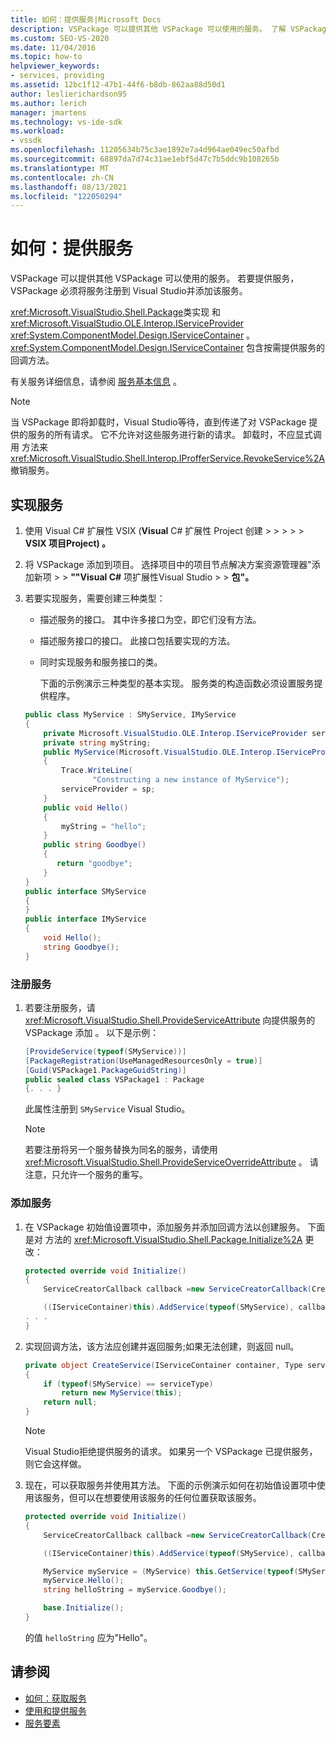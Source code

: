```yaml
---
title: 如何：提供服务|Microsoft Docs
description: VSPackage 可以提供其他 VSPackage 可以使用的服务。 了解 VSPackage 如何将服务注册到 Visual Studio并添加该服务。
ms.custom: SEO-VS-2020
ms.date: 11/04/2016
ms.topic: how-to
helpviewer_keywords:
- services, providing
ms.assetid: 12bc1f12-47b1-44f6-b8db-862aa88d50d1
author: leslierichardson95
ms.author: lerich
manager: jmartens
ms.technology: vs-ide-sdk
ms.workload:
- vssdk
ms.openlocfilehash: 11205634b75c3ae1892e7a4d964ae049ec50afbd
ms.sourcegitcommit: 68897da7d74c31ae1ebf5d47c7b5ddc9b108265b
ms.translationtype: MT
ms.contentlocale: zh-CN
ms.lasthandoff: 08/13/2021
ms.locfileid: "122050294"
---
```

# <a name="how-to-provide-a-service"></a>如何：提供服务
VSPackage 可以提供其他 VSPackage 可以使用的服务。 若要提供服务，VSPackage 必须将服务注册到 Visual Studio并添加该服务。

 <xref:Microsoft.VisualStudio.Shell.Package>类实现 和 <xref:Microsoft.VisualStudio.OLE.Interop.IServiceProvider> <xref:System.ComponentModel.Design.IServiceContainer> 。 <xref:System.ComponentModel.Design.IServiceContainer> 包含按需提供服务的回调方法。

 有关服务详细信息，请参阅 [服务基本信息](../extensibility/internals/service-essentials.md) 。

> [!NOTE]
> 当 VSPackage 即将卸载时，Visual Studio等待，直到传递了对 VSPackage 提供的服务的所有请求。 它不允许对这些服务进行新的请求。 卸载时，不应显式调用 方法来 <xref:Microsoft.VisualStudio.Shell.Interop.IProfferService.RevokeService%2A> 撤销服务。

## <a name="implement-a-service"></a>实现服务

1. 使用 Visual C# 扩展性 VSIX (**Visual** C# 扩展性 Project 创建  >    >    >    >    >  **VSIX 项目Project) 。**

2. 将 VSPackage 添加到项目。 选择项目中的项目节点解决方案资源管理器"添加新项  >    >  **""Visual C#** 项扩展性Visual Studio  >    >  **包"。**

3. 若要实现服务，需要创建三种类型：

   - 描述服务的接口。 其中许多接口为空，即它们没有方法。

   - 描述服务接口的接口。 此接口包括要实现的方法。

   - 同时实现服务和服务接口的类。

     下面的示例演示三种类型的基本实现。 服务类的构造函数必须设置服务提供程序。

   ```csharp
   public class MyService : SMyService, IMyService
   {
       private Microsoft.VisualStudio.OLE.Interop.IServiceProvider serviceProvider;
       private string myString;
       public MyService(Microsoft.VisualStudio.OLE.Interop.IServiceProvider sp)
       {
           Trace.WriteLine(
                  "Constructing a new instance of MyService");
           serviceProvider = sp;
       }
       public void Hello()
       {
           myString = "hello";
       }
       public string Goodbye()
       {
          return "goodbye";
       }
   }
   public interface SMyService
   {
   }
   public interface IMyService
   {
       void Hello();
       string Goodbye();
   }

   ```

### <a name="register-a-service"></a>注册服务

1. 若要注册服务，请 <xref:Microsoft.VisualStudio.Shell.ProvideServiceAttribute> 向提供服务的 VSPackage 添加 。 以下是示例：

    ```csharp
    [ProvideService(typeof(SMyService))]
    [PackageRegistration(UseManagedResourcesOnly = true)]
    [Guid(VSPackage1.PackageGuidString)]
    public sealed class VSPackage1 : Package
    {. . . }
    ```

     此属性注册到 `SMyService` Visual Studio。

    > [!NOTE]
    > 若要注册将另一个服务替换为同名的服务，请使用 <xref:Microsoft.VisualStudio.Shell.ProvideServiceOverrideAttribute> 。 请注意，只允许一个服务的重写。

### <a name="add-a-service"></a>添加服务

1. 在 VSPackage 初始值设置项中，添加服务并添加回调方法以创建服务。 下面是对 方法的 <xref:Microsoft.VisualStudio.Shell.Package.Initialize%2A> 更改：

    ```csharp
    protected override void Initialize()
    {
        ServiceCreatorCallback callback =new ServiceCreatorCallback(CreateService);

        ((IServiceContainer)this).AddService(typeof(SMyService), callback);
    . . .
    }
    ```

2. 实现回调方法，该方法应创建并返回服务;如果无法创建，则返回 null。

    ```csharp
    private object CreateService(IServiceContainer container, Type serviceType)
    {
        if (typeof(SMyService) == serviceType)
            return new MyService(this);
        return null;
    }
    ```

    > [!NOTE]
    > Visual Studio拒绝提供服务的请求。 如果另一个 VSPackage 已提供服务，则它会这样做。

3. 现在，可以获取服务并使用其方法。 下面的示例演示如何在初始值设置项中使用该服务，但可以在想要使用该服务的任何位置获取该服务。

    ```csharp
    protected override void Initialize()
    {
        ServiceCreatorCallback callback =new ServiceCreatorCallback(CreateService);

        ((IServiceContainer)this).AddService(typeof(SMyService), callback);

        MyService myService = (MyService) this.GetService(typeof(SMyService));
        myService.Hello();
        string helloString = myService.Goodbye();

        base.Initialize();
    }
    ```

     的值 `helloString` 应为"Hello"。

## <a name="see-also"></a>请参阅
- [如何：获取服务](../extensibility/how-to-get-a-service.md)
- [使用和提供服务](../extensibility/using-and-providing-services.md)
- [服务要素](../extensibility/internals/service-essentials.md)
